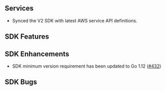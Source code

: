 Services
---
* Synced the V2 SDK with latest AWS service API definitions.

SDK Features
---

SDK Enhancements
---
* SDK minimum version requirement has been updated to Go 1.12 ([#432](https://github.com/aws/aws-sdk-go-v2/pull/432))

SDK Bugs
---

